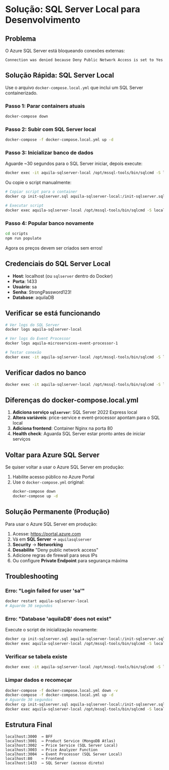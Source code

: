 # Solução: SQL Server Local para Desenvolvimento

## Problema

O Azure SQL Server está bloqueando conexões externas:
```
Connection was denied because Deny Public Network Access is set to Yes
```

## Solução Rápida: SQL Server Local

Use o arquivo `docker-compose.local.yml` que inclui um SQL Server containerizado.

### Passo 1: Parar containers atuais

```bash
docker-compose down
```

### Passo 2: Subir com SQL Server local

```bash
docker-compose -f docker-compose.local.yml up -d
```

### Passo 3: Inicializar banco de dados

Aguarde ~30 segundos para o SQL Server iniciar, depois execute:

```bash
docker exec -it aquila-sqlserver-local /opt/mssql-tools/bin/sqlcmd -S localhost -U sa -P StrongPassword123! -i /init-sqlserver.sql
```

Ou copie o script manualmente:

```bash
# Copiar script para o container
docker cp init-sqlserver.sql aquila-sqlserver-local:/init-sqlserver.sql

# Executar script
docker exec aquila-sqlserver-local /opt/mssql-tools/bin/sqlcmd -S localhost -U sa -P "StrongPassword123!" -i /init-sqlserver.sql
```

### Passo 4: Popular banco novamente

```bash
cd scripts
npm run populate
```

Agora os preços devem ser criados sem erros!

## Credenciais do SQL Server Local

- **Host**: localhost (ou `sqlserver` dentro do Docker)
- **Porta**: 1433
- **Usuário**: sa
- **Senha**: StrongPassword123!
- **Database**: aquilaDB

## Verificar se está funcionando

```bash
# Ver logs do SQL Server
docker logs aquila-sqlserver-local

# Ver logs do Event Processor
docker logs aquila-microservices-event-processor-1

# Testar conexão
docker exec -it aquila-sqlserver-local /opt/mssql-tools/bin/sqlcmd -S localhost -U sa -P StrongPassword123! -Q "SELECT @@VERSION"
```

## Verificar dados no banco

```bash
docker exec -it aquila-sqlserver-local /opt/mssql-tools/bin/sqlcmd -S localhost -U sa -P "StrongPassword123!" -Q "USE aquilaDB; SELECT COUNT(*) AS total_prices FROM prices;"
```

## Diferenças do docker-compose.local.yml

1. **Adiciona serviço `sqlserver`**: SQL Server 2022 Express local
2. **Altera variáveis**: price-service e event-processor apontam para o SQL local
3. **Adiciona frontend**: Container Nginx na porta 80
4. **Health check**: Aguarda SQL Server estar pronto antes de iniciar serviços

## Voltar para Azure SQL Server

Se quiser voltar a usar o Azure SQL Server em produção:

1. Habilite acesso público no Azure Portal
2. Use o `docker-compose.yml` original:
   ```bash
   docker-compose down
   docker-compose up -d
   ```

## Solução Permanente (Produção)

Para usar o Azure SQL Server em produção:

1. Acesse: https://portal.azure.com
2. Vá em **SQL Server** → `aquilasqlserver`
3. **Security** → **Networking**
4. **Desabilite** "Deny public network access"
5. Adicione regras de firewall para seus IPs
6. Ou configure **Private Endpoint** para segurança máxima

## Troubleshooting

### Erro: "Login failed for user 'sa'"

```bash
docker restart aquila-sqlserver-local
# Aguarde 30 segundos
```

### Erro: "Database 'aquilaDB' does not exist"

Execute o script de inicialização novamente:
```bash
docker cp init-sqlserver.sql aquila-sqlserver-local:/init-sqlserver.sql
docker exec aquila-sqlserver-local /opt/mssql-tools/bin/sqlcmd -S localhost -U sa -P "StrongPassword123!" -i /init-sqlserver.sql
```

### Verificar se tabela existe

```bash
docker exec -it aquila-sqlserver-local /opt/mssql-tools/bin/sqlcmd -S localhost -U sa -P "StrongPassword123!" -Q "USE aquilaDB; SELECT * FROM INFORMATION_SCHEMA.TABLES WHERE TABLE_NAME = 'prices';"
```

### Limpar dados e recomeçar

```bash
docker-compose -f docker-compose.local.yml down -v
docker-compose -f docker-compose.local.yml up -d
# Aguarde 30 segundos
docker cp init-sqlserver.sql aquila-sqlserver-local:/init-sqlserver.sql
docker exec aquila-sqlserver-local /opt/mssql-tools/bin/sqlcmd -S localhost -U sa -P "StrongPassword123!" -i /init-sqlserver.sql
```

## Estrutura Final

```
localhost:3000  → BFF
localhost:3001  → Product Service (MongoDB Atlas)
localhost:3002  → Price Service (SQL Server Local)
localhost:3003  → Price Analyzer Function
localhost:3004  → Event Processor (SQL Server Local)
localhost:80    → Frontend
localhost:1433  → SQL Server (acesso direto)
```
